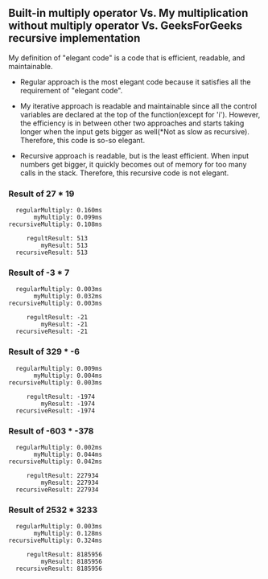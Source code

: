 ## Built-in multiply operator Vs. My multiplication without multiply operator Vs. GeeksForGeeks recursive implementation

My definition of "elegant code" is a code that is efficient, readable, and maintainable.

- Regular approach is the most elegant code because it satisfies all the requirement of "elegant code".

- My iterative approach is readable and maintainable since all the control variables are declared at the top of the function(except for 'i'). However, the efficiency is in between other two approaches and starts taking longer when the input gets bigger as well(*Not as slow as recursive). Therefore, this code is so-so elegant.

- Recursive approach is readable, but is the least efficient. When input numbers get bigger, it quickly becomes out of memory for too many calls in the stack. Therefore, this recursive code is not elegant.


### Result of 27 * 19
```
  regularMultiply: 0.160ms
       myMultiply: 0.099ms
recursiveMultiply: 0.108ms

     regultResult: 513
         myResult: 513
  recursiveResult: 513
```

### Result of -3 * 7
```
  regularMultiply: 0.003ms
       myMultiply: 0.032ms
recursiveMultiply: 0.003ms

     regultResult: -21
         myResult: -21
  recursiveResult: -21
```

### Result of 329 * -6
```
  regularMultiply: 0.009ms
       myMultiply: 0.004ms
recursiveMultiply: 0.003ms

     regultResult: -1974
         myResult: -1974
  recursiveResult: -1974
```

### Result of -603 * -378
```
  regularMultiply: 0.002ms
       myMultiply: 0.044ms
recursiveMultiply: 0.042ms

     regultResult: 227934
         myResult: 227934
  recursiveResult: 227934
```

### Result of 2532 * 3233
```
  regularMultiply: 0.003ms
       myMultiply: 0.128ms
recursiveMultiply: 0.324ms

     regultResult: 8185956
         myResult: 8185956
  recursiveResult: 8185956
```
